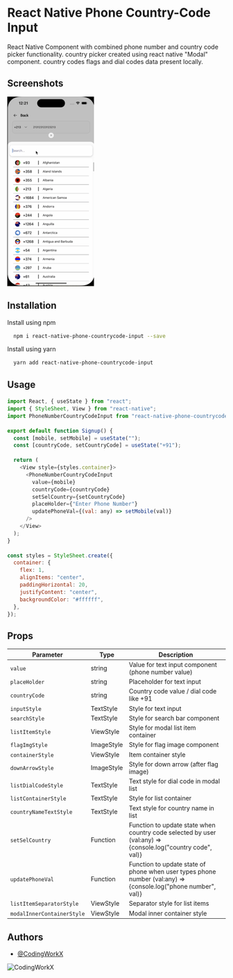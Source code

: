# React Native Phone Country-Code Input

React Native Component with combined phone number and country code picker functionality.
country picker created using react native "Modal" component.
country codes flags and dial codes data present locally.

## Screenshots

![App Screenshot](https://github.com/CodingWorkX-LLC/react-native-phone-countrycode-input/blob/main/modal_open_small.png?text=Modal+Screenshot)

## Installation

Install using npm

```bash
  npm i react-native-phone-countrycode-input --save
```

Install using yarn

```bash
  yarn add react-native-phone-countrycode-input
```

## Usage

```javascript
import React, { useState } from "react";
import { StyleSheet, View } from "react-native";
import PhoneNumberCountryCodeInput from "react-native-phone-countrycode-input";

export default function Signup() {
  const [mobile, setMobile] = useState("");
  const [countryCode, setCountryCode] = useState("+91");

  return (
    <View style={styles.container}>
      <PhoneNumberCountryCodeInput
        value={mobile}
        countryCode={countryCode}
        setSelCountry={setCountryCode}
        placeHolder={"Enter Phone Number"}
        updatePhoneVal={(val: any) => setMobile(val)}
      />
    </View>
  );
}

const styles = StyleSheet.create({
  container: {
    flex: 1,
    alignItems: "center",
    paddingHorizontal: 20,
    justifyContent: "center",
    backgroundColor: "#ffffff",
  },
});
```

## Props

| Parameter                  | Type       | Description                                                                                                    |
| -------------------------- | ---------- | -------------------------------------------------------------------------------------------------------------- |
| `value`                    | string     | Value for text input component (phone number value)                                                            |
| `placeHolder`              | string     | Placeholder for text input                                                                                     |
| `countryCode`              | string     | Country code value / dial code like +91                                                                        |
| `inputStyle`               | TextStyle  | Style for text input                                                                                           |
| `searchStyle`              | TextStyle  | Style for search bar component                                                                                 |
| `listItemStyle`            | ViewStyle  | Style for modal list item container                                                                            |
| `flagImgStyle`             | ImageStyle | Style for flag image component                                                                                 |
| `containerStyle`           | ViewStyle  | Item container style                                                                                           |
| `downArrowStyle`           | ImageStyle | Style for down arrow (after flag image)                                                                        |
| `listDialCodeStyle`        | TextStyle  | Text style for dial code in modal list                                                                         |
| `listContainerStyle`       | TextStyle  | Style for list container                                                                                       |
| `countryNameTextStyle`     | TextStyle  | Text style for country name in list                                                                            |
| `setSelCountry`            | Function   | Function to update state when country code selected by user (val:any) => {console.log("country code", val)}    |
| `updatePhoneVal`           | Function   | Function to update state of phone when user types phone number (val:any) => {console.log("phone number", val)} |
| `listItemSeparatorStyle`   | ViewStyle  | Separator style for list items                                                                                 |
| `modalInnerContainerStyle` | ViewStyle  | Modal inner container style                                                                                    |

## Authors

- [@CodingWorkX](https://github.com/CodingWorkX-LLC)

![CodingWorkX](http://codingworkx.com/img/logo.png)
